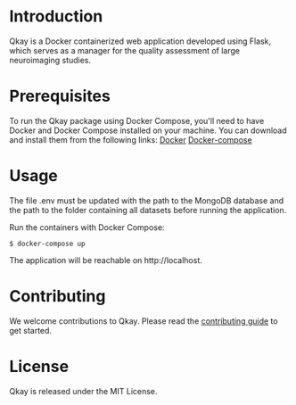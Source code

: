 # Introduction
Qkay is a Docker containerized web application developed using Flask, which serves as a manager for the quality assessment of large neuroimaging studies.

# Prerequisites
To run the Qkay package using Docker Compose, you'll need to have Docker and Docker Compose installed on your machine. You can download and install them from the following links:
[Docker](https://docs.docker.com/get-docker/)
[Docker-compose](https://docs.docker.com/compose/install/)
# Usage
The file .env must be updated with the path to the MongoDB database and the path to the folder containing all datasets before running the application.

Run the containers with Docker Compose:
```
$ docker-compose up
```
The application will be reachable on  http://localhost.

# Contributing
We welcome contributions to Qkay. Please read the [contributing guide](https://github.com/nipreps/qkay/blob/docker-version/CONTRIBUTING.md) to get started.
# License
Qkay is released under the MIT License.
